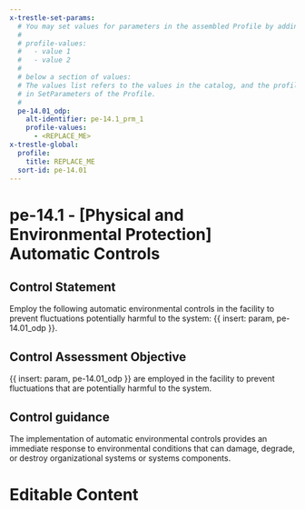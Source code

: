 ```yaml
---
x-trestle-set-params:
  # You may set values for parameters in the assembled Profile by adding
  #
  # profile-values:
  #   - value 1
  #   - value 2
  #
  # below a section of values:
  # The values list refers to the values in the catalog, and the profile-values represent values
  # in SetParameters of the Profile.
  #
  pe-14.01_odp:
    alt-identifier: pe-14.1_prm_1
    profile-values:
      - <REPLACE_ME>
x-trestle-global:
  profile:
    title: REPLACE_ME
  sort-id: pe-14.01
---
```


# pe-14.1 - \[Physical and Environmental Protection\] Automatic Controls

## Control Statement

Employ the following automatic environmental controls in the facility to prevent fluctuations potentially harmful to the system: {{ insert: param, pe-14.01_odp }}.

## Control Assessment Objective

{{ insert: param, pe-14.01_odp }} are employed in the facility to prevent fluctuations that are potentially harmful to the system.

## Control guidance

The implementation of automatic environmental controls provides an immediate response to environmental conditions that can damage, degrade, or destroy organizational systems or systems components.

# Editable Content

<!-- Make additions and edits below -->
<!-- The above represents the contents of the control as received by the profile, prior to additions. -->
<!-- If the profile makes additions to the control, they will appear below. -->
<!-- The above markdown may not be edited but you may edit the content below, and/or introduce new additions to be made by the profile. -->
<!-- If there is a yaml header at the top, parameter values may be edited. Use --set-parameters to incorporate the changes during assembly. -->
<!-- The content here will then replace what is in the profile for this control, after running profile-assemble. -->
<!-- The current profile has no added parts for this control, but you may add new ones here. -->
<!-- Each addition must have a heading either of the form ## Control my_addition_name -->
<!-- or ## Part a. (where the a. refers to one of the control statement labels.) -->
<!-- "## Control" parts are new parts added after the statement part. -->
<!-- "## Part" parts are new parts added into the top-level statement part with that label. -->
<!-- Subparts may be added with nested hash levels of the form ### My Subpart Name -->
<!-- underneath the parent ## Control or ## Part being added -->
<!-- See https://ibm.github.io/compliance-trestle/tutorials/ssp_profile_catalog_authoring/ssp_profile_catalog_authoring for guidance. -->
